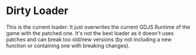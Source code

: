 # Dirty Loader

This is the current loader: It just overwrites the current GDJS Runtime of the game with the patched one. It's not the best loader as it doesn't uses patches and can break too old/new versions (by not including a new function or containing one with breaking changes).